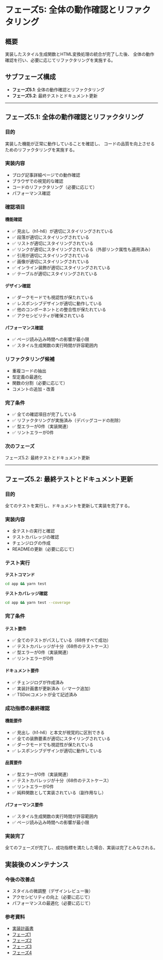 # フェーズ5: 全体の動作確認とリファクタリング

## 概要
実装したスタイル生成関数とHTML変換処理の統合が完了した後、
全体の動作確認を行い、必要に応じてリファクタリングを実施する。

## サブフェーズ構成
- **フェーズ5.1**: 全体の動作確認とリファクタリング
- **フェーズ5.2**: 最終テストとドキュメント更新

---

## フェーズ5.1: 全体の動作確認とリファクタリング

### 目的
実装した機能が正常に動作していることを確認し、
コードの品質を向上させるためのリファクタリングを実施する。

### 実装内容
- ブログ記事詳細ページでの動作確認
- ブラウザでの視覚的な確認
- コードのリファクタリング（必要に応じて）
- パフォーマンス確認

### 確認項目

#### 機能確認
- ✅ 見出し（h1-h6）が適切にスタイリングされている
- ✅ 段落が適切にスタイリングされている
- ✅ リストが適切にスタイリングされている
- ✅ リンクが適切にスタイリングされている（外部リンク属性も適用済み）
- ✅ 引用が適切にスタイリングされている
- ✅ 画像が適切にスタイリングされている
- ✅ インライン装飾が適切にスタイリングされている
- ✅ テーブルが適切にスタイリングされている

#### デザイン確認
- ✅ ダークモードでも視認性が保たれている
- ✅ レスポンシブデザインが適切に動作している
- ✅ 他のコンポーネントとの整合性が保たれている
- ✅ アクセシビリティが確保されている

#### パフォーマンス確認
- ✅ ページ読み込み時間への影響が最小限
- ✅ スタイル生成関数の実行時間が許容範囲内

### リファクタリング候補
- 重複コードの抽出
- 型定義の最適化
- 関数の分割（必要に応じて）
- コメントの追加・改善

### 完了条件
- ✅ 全ての確認項目が完了している
- ✅ リファクタリングが実施済み（デバッグコードの削除）
- ✅ 型エラーが0件（実装関連）
- ✅ リントエラーが0件

### 次のフェーズ
フェーズ5.2: 最終テストとドキュメント更新

---

## フェーズ5.2: 最終テストとドキュメント更新

### 目的
全てのテストを実行し、ドキュメントを更新して実装を完了する。

### 実装内容
- 全テストの実行と確認
- テストカバレッジの確認
- チェンジログの作成
- READMEの更新（必要に応じて）

### テスト実行

**テストコマンド**
```bash
cd app && yarn test
```

**テストカバレッジ確認**
```bash
cd app && yarn test --coverage
```

### 完了条件

#### テスト要件
- ✅ 全てのテストがパスしている（68件すべて成功）
- ✅ テストカバレッジが十分（68件のテストケース）
- ✅ 型エラーが0件（実装関連）
- ✅ リントエラーが0件

#### ドキュメント要件
- ✅ チェンジログが作成済み
- ✅ 実装計画書が更新済み（✅マーク追加）
- ✅ TSDocコメントが全て記述済み

### 成功指標の最終確認

#### 機能要件
- ✅ 見出し（h1-h6）と本文が視覚的に区別できる
- ✅ 全ての装飾要素が適切にスタイリングされている
- ✅ ダークモードでも視認性が保たれている
- ✅ レスポンシブデザインが適切に動作している

#### 品質要件
- ✅ 型エラーが0件（実装関連）
- ✅ テストカバレッジが十分（68件のテストケース）
- ✅ リントエラーが0件
- ✅ 純粋関数として実装されている（副作用なし）

#### パフォーマンス要件
- ✅ スタイル生成関数の実行時間が許容範囲内
- ✅ ページ読み込み時間への影響が最小限

### 実装完了

全てのフェーズが完了し、成功指標を満たした場合、実装は完了とみなされる。

## 実装後のメンテナンス

### 今後の改善点
- スタイルの微調整（デザインレビュー後）
- アクセシビリティの向上（必要に応じて）
- パフォーマンスの最適化（必要に応じて）

### 参考資料
- [実装計画書](./index.md)
- [フェーズ1](./phase1.md)
- [フェーズ2](./phase2.md)
- [フェーズ3](./phase3.md)
- [フェーズ4](./phase4.md)

